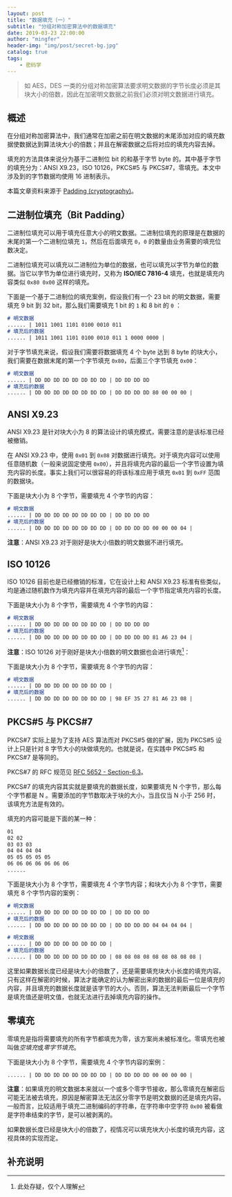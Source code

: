 ```yaml
---
layout: post
title: "数据填充（一）"
subtitle: "分组对称加密算法中的数据填充"
date: 2019-03-23 22:00:00
author: "mingfer"
header-img: "img/post/secret-bg.jpg"
catalog: true
tags: 
    - 密码学
---
```


> 如 AES，DES 一类的分组对称加密算法要求明文数据的字节长度必须是其块大小的倍数，因此在加密明文数据之前我们必须对明文数据进行填充。

## 概述

在分组对称加密算法中，我们通常在加密之前在明文数据的末尾添加对应的填充数据使数据达到算法块大小的倍数；并且在解密数据之后将对应的填充内容去掉。

填充的方法具体来说分为基于二进制位 bit 的和基于字节 byte 的。其中基于字节的填充分为：ANSI X9.23，ISO 10126，PKCS#5 与 PKCS#7，零填充。本文中涉及到的字节数据均使用 16 进制表示。

本篇文章资料来源于 [Padding (cryptography)](https://en.wikipedia.org/wiki/Padding_(cryptography))。

## 二进制位填充（Bit Padding）

二进制位填充可以用于填充任意大小的明文数据。二进制位填充的原理是在数据的末尾的第一个二进制位填充 `1`，然后在后面填充 `0`，`0` 的数量由业务需要的填充位数决定。

二进制位填充可以填充以二进制位为单位的数据，也可以填充以字节为单位的数据。当它以字节为单位进行填充时，又称为 **ISO/IEC 7816-4** 填充，也就是填充内容类似 `0x80 0x00` 这样的填充。

下面是一个基于二进制位的填充案例，假设我们有一个 23 bit 的明文数据，需要填充 9 bit 到 32 bit，那么我们需要填充 1 bit 的 `1` 和 8 bit 的 `0` ：

```markdown
# 明文数据
...... | 1011 1001 1101 0100 0010 011 
# 填充后的数据
...... | 1011 1001 1101 0100 0010 011 1 0000 0000 |
```

对于字节填充来说，假设我们需要将数据填充 4 个 byte 达到 8 byte 的块大小，我们需要在数据末尾的第一个字节填充 `0x80`，后面三个字节填充 `0x00`：

```markdown
# 明文数据
...... | DD DD DD DD DD DD DD DD | DD DD DD DD 
# 填充后的数据
...... | DD DD DD DD DD DD DD DD | DD DD DD DD 80 00 00 00 |
```

## ANSI X9.23

ANSI X9.23 是针对块大小为 8 的算法设计的填充模式，需要注意的是该标准已经被撤销。

在 ANSI X9.23 中，使用 `0x01` 到 `0x08` 对数据进行填充。对于填充内容可以使用任意随机数（一般来说固定使用 `0x00`），并且将填充内容的最后一个字节设置为填充内容的长度。事实上我们可以很容易的将该标准应用于填充 		`0x01` 到 `0xFF` 范围的数据块。

下面是块大小为 8 个字节，需要填充 4 个字节的内容：

```markdown
# 明文数据
...... | DD DD DD DD DD DD DD DD | DD DD DD DD 
# 填充后的数据
...... | DD DD DD DD DD DD DD DD | DD DD DD DD 00 00 00 04 |
```

**注意**：ANSI X9.23 对于刚好是块大小倍数的明文数据不进行填充。

## ISO 10126

ISO 10126 目前也是已经撤销的标准，它在设计上和 ANSI X9.23 标准有些类似，均是通过随机数作为填充内容并在填充内容的最后一个字节指定填充内容的长度。

下面是块大小为 8 个字节，需要填充 4 个字节的内容：

```markdown
# 明文数据
...... | DD DD DD DD DD DD DD DD | DD DD DD DD 
# 填充后的数据
...... | DD DD DD DD DD DD DD DD | DD DD DD DD 81 A6 23 04 |
```

**注意**：ISO 10126 对于刚好是块大小倍数的明文数据也会进行填充[^1]：

[^1]: 此处存疑，仅个人理解

下面是块大小为 8 个字节，需要填充 8 个字节的内容：

```markdown
# 明文数据
...... | DD DD DD DD DD DD DD DD | 
# 填充后的数据
...... | DD DD DD DD DD DD DD DD | 98 EF 35 27 81 A6 23 08 |
```

## PKCS#5 与 PKCS#7

PKCS#7 实际上是为了支持 AES 算法而对 PKCS#5 做的扩展，因为 PKCS#5 设计上只是针对 8 字节大小的块做填充的。也就是说，在实践中 PKCS#5 和 PKCS#7 是等同的。

PKCS#7 的 RFC 规范见 [RFC 5652 - Section-6.3](http://tools.ietf.org/html/rfc5652#section-6.3)。

PKCS#7 的填充内容其实就是要填充的数据长度，如果要填充 N 个字节，那么每个字节都是 N 。需要添加的字节数取决于块的大小，当且仅当 N 小于 256 时，该填充方法是有效的。

填充的内容可能是下面的某一种：

```markdown
01 
02 02 
03 03 03 
04 04 04 04 
05 05 05 05 05 
06 06 06 06 06 06 06 
......
```

下面是块大小为 8 个字节，需要填充 4 个字节内容；和块大小为 8 个字节，需要填充 8 个字节内容的案例：

```markdown
# 明文数据
...... | DD DD DD DD DD DD DD DD | DD DD DD DD 
# 填充后的数据
...... | DD DD DD DD DD DD DD DD | DD DD DD DD 04 04 04 04 |

# 明文数据
...... | DD DD DD DD DD DD DD DD | 
# 填充后的数据
...... | DD DD DD DD DD DD DD DD | 08 08 08 08 08 08 08 08 08 |
```

这里如果数据长度已经是块大小的倍数了，还是需要填充块大小长度的填充内容。只有这样在解密的时候，算法才能确定的认为解密出来的数据的最后一位是填充的内容，并且填充的数据长度就是该字节的大小。否则，算法无法判断最后一个字节是填充值还是明文值，也就无法进行去掉填充内容的操作。

## 零填充

零填充是指将需要填充的所有字节都填充为零，该方案尚未被标准化。零填充也被叫做*空填充*或*零字节填充*。

下面是块大小为 8 个字节，需要填充 4 个字节内容的案例：

```
...... | DD DD DD DD DD DD DD DD | DD DD DD DD 00 00 00 00 |
```

**注意**：如果填充的明文数据本来就以一个或多个零字节接收，那么零填充在解密后可能无法被去填充，原因是解密算法无法区分零字节是明文数据的还是填充内容。一般而言，比较适用于填充二进制编码的字符串，在字符串中空字符 `0x00`  被看做是字符串结束的字节，是可以被剥离的。

如果数据长度已经是块大小的倍数了，视情况可以填充块大小长度的填充内容，这视具体的实现而定。

## 补充说明